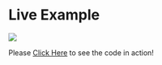 # Live Example
![](https://storage.googleapis.com/replit/images/1614208150307_26ee342155d1a9ac0737df369f924a9d.png)


Please [Click Here](https://Interactive-Particles.simer00.repl.co) to see the code in action!
